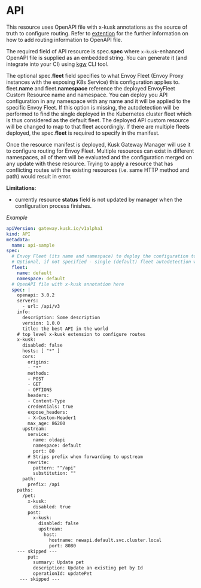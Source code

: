 # API

This resource uses OpenAPI file with x-kusk annotations as the source of truth to configure routing.
Refer to [extention](../reference/extension.md) for the further information on how to add routing information to OpenAPI file.

The required field of API resource is spec.**spec** where `x-kusk`-enhanced OpenAPI file is supplied as an embedded string. You can generate it (and integrate into your CI) using [kgw](https://github.com/kubeshop/kgw) CLI tool.

The optional spec.**fleet** field specifies to what Envoy Fleet (Envoy Proxy instances with the exposing K8s Service) this configuration applies to.
fleet.**name** and fleet.**namespace** reference the deployed EnvoyFleet Custom Resource name and namespace.
You can deploy you API configuration in any namespace with any name and it will be applied to the specific Envoy Fleet.
If this option is missing, the autodetection will be performed to find the single deployed in the Kubernetes cluster fleet which is thus considered as the default fleet.
The deployed API custom resource will be changed to map to that fleet accordingly.
If there are multiple fleets deployed, the spec.**fleet** is required to specify in the manifest.

Once the resource manifest is deployed, Kusk Gateway Manager will use it to configure routing for Envoy Fleet.
Multiple resources can exist in different namespaces, all of them will be evaluated and the configuration merged on any update with these resource.
Trying to apply a resource that has conflicting routes with the existing resources (i.e. same HTTP method and path) would result in error.

**Limitations**:

* currently resource **status** field is not updated by manager when the configuration process finishes.

*Example*

```yaml
apiVersion: gateway.kusk.io/v1alpha1
kind: API
metadata:
  name: api-sample
spec:
  # Envoy Fleet (its name and namespace) to deploy the configuration to, here - deployed EnvoyFleet with the name "default" in the namespace "default".
  # Optional, if not specified - single (default) fleet autodetection will be performed in the cluster.
  fleet:
    name: default
    namespace: default
  # OpenAPI file with x-kusk annotation here
  spec: |
    openapi: 3.0.2
    servers:
      - url: /api/v3
    info:
      description: Some description
      version: 1.0.0
      title: the best API in the world
    # top level x-kusk extension to configure routes
    x-kusk:
      disabled: false
      hosts: [ "*" ]
      cors:
        origins:
        - "*"
        methods:
        - POST
        - GET
        - OPTIONS
        headers:
        - Content-Type
        credentials: true
        expose_headers:
        - X-Custom-Header1
        max_age: 86200
      upstream:
        service:
          name: oldapi
          namespace: default
          port: 80
        # Strips prefix when forwarding to upstream
        rewrite:
          pattern: "^/api"
          substitution: ""
      path:
        prefix: /api
    paths:
      /pet:
        x-kusk:
          disabled: true
        post:
          x-kusk:
            disabled: false
            upstream:
              host:
                hostname: newapi.default.svc.cluster.local
                port: 8080
    --- skipped ---
        put:
          summary: Update pet
          description: Update an existing pet by Id
          operationId: updatePet
     --- skipped ---

```
